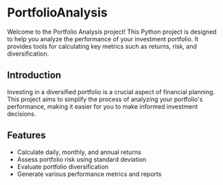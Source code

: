 # PortfolioAnalysis

Welcome to the Portfolio Analysis project! This Python project is designed to help you analyze the performance of your investment portfolio. It provides tools for calculating key metrics such as returns, risk, and diversification. 

## Introduction 
Investing in a diversified portfolio is a crucial aspect of financial planning. This project aims to simplify the process of analyzing your portfolio's performance, making it easier for you to make informed investment decisions. 

## Features 
- Calculate daily, monthly, and annual returns 
- Assess portfolio risk using standard deviation 
- Evaluate portfolio diversification 
- Generate various performance metrics and reports